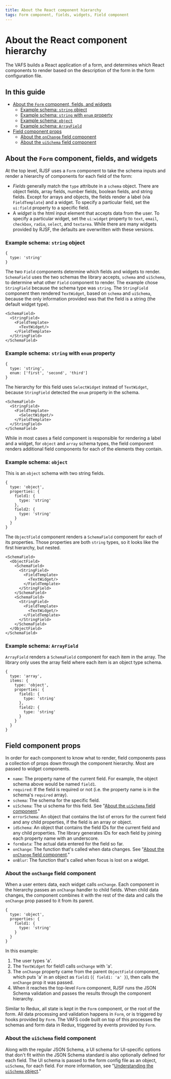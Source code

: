 ```yaml
---
title: About the React component hierarchy
tags: Form component, fields, widgets, Field component
---
```


# About the React component hierarchy

The VAFS builds a React application of a form, and determines which React components to render based on the description of the form in the form configuration file.

## In this guide

- [About the `Form` component, fields, and widgets](#about-the-form-component-fields-and-widgets)
  - [Example schema: `string` object](#example-schema-string-object)
  - [Example schema: `string` with `enum` property](#example-schema-string-with-enum-property)
  - [Example schema: `object`](#example-schema-object)
  - [Example schema: `ArrayField`](#example-schema-arrayfield)
- [Field component props](#field-component-props)
  - [About the `onChange` field component](#about-the-onchange-field-component)
  - [About the `uiSchema` field component](#about-the-uischema-field-component)

## About the `Form` component, fields, and widgets

At the top level, RJSF uses a `Form` component to take the schema inputs and render a hierarchy of components for each field of the form:

- *Fields* generally match the `type` attribute in a `schema` object. There are object fields, array fields, number fields, boolean fields, and string fields. Except for arrays and objects, the fields render a label (via `FieldTemplate`) and a widget. To specify a particular field, set the `ui:field` property to a specific field.
- A *widget* is the html input element that accepts data from the user. To specify a particular widget, set the  `ui:widget` property to `text`, `email`, `checkbox`, `radio`, `select`, and `textarea`. While there are many widgets provided by RJSF, the defaults are overwritten with these versions.

### Example schema: `string` object

```
{
  type: 'string'
}
```

The two `Field` components determine which fields and widgets to render. `SchemaField` uses the two schemas the library accepts, `schema` and `uiSchema`, to determine what other `Field` component to render. The example chose `StringField` because the schema type was `string`. The `StringField` component then rendered `TextWidget`, based on `schema` and `uiSchema`, because the only information provided was that the field is a string (the default widget type).

```
<SchemaField>
  <StringField>
    <FieldTemplate>
      <TextWidget/>
    </FieldTemplate>
  </StringField>
</SchemaField>
```

### Example schema: `string` with `enum` property

```
{
  type: 'string',
  enum: ['first', 'second', 'third']
}
```

The hierarchy for this field uses `SelectWidget` instead of `TextWidget`, because `StringField` detected the `enum` property in the schema.

```
<SchemaField>
  <StringField>
    <FieldTemplate>
      <SelectWidget/>
    </FieldTemplate>
  </StringField>
</SchemaField>
```

While in most cases a field component is responsible for rendering a label and a widget, for `object` and `array` schema types, the field component renders additional field components for each of the elements they contain.

### Example schema: `object`

This is an `object` schema with two string fields.

```
{
  type: 'object',
  properties: {
    field1: {
      type: 'string'
    },
    field2: {
      type: 'string'
    }
  }
}
```

The `ObjectField` component renders a `SchemaField` component for each of its properties. Those properties are both `string` types, so it looks like the first hierarchy, but nested.

```
<SchemaField>
  <ObjectField>
    <SchemaField>
      <StringField>
        <FieldTemplate>
          <TextWidget/>
        </FieldTemplate>
      </StringField>
    </SchemaField>
    <SchemaField>
      <StringField>
        <FieldTemplate>
          <TextWidget/>
        </FieldTemplate>
      </StringField>
    </SchemaField>
  </ObjectField>
</SchemaField>
```

### Example schema: `ArrayField`

`ArrayField` renders a `SchemaField` component for each item in the array. The library only uses the array field where each item is an object type schema.

```
{
  type: 'array',
  items: {
    type: 'object',
    properties: {
      field1: {
        type: 'string'
      },
      field2: {
        type: 'string'
      }
    }
  }
}
```

## Field component props

In order for each component to know what to render, field components pass a collection of props down through the component hierarchy. Most are passed to widget components.

- `name`: The property name of the current field. For example, the object schema above would be named `field1`.
- `required`: If the field is required or not (i.e. the property name is in the schema's `required` array).
- `schema`: The schema for the specific field.
- `uiSchema`: The ui schema for this field. See "[About the `uiSchema` field component](#about-the-uischema-field-component)."
- `errorSchema`: An object that contains the list of errors for the current field and any child properties, if the field is an array or object.
- `idSchema`: An object that contains the field IDs for the current field and any child properties. The library generates IDs for each field by joining each property name with an underscore.
- `formData`: The actual data entered for the field so far.
- `onChange`: The function that's called when data changes. See "[About the `onChange` field component](#about-the-onchange-field-component)."
- `onBlur`: The function that's called when focus is lost on a widget.

### About the `onChange` field component

When a user enters data, each widget calls `onChange`. Each component in the hierarchy passes an `onChange` handler to child fields. When child data changes, the component combines it with the rest of the data and calls the `onChange` prop passed to it from its parent.

```
{
  type: 'object',
  properties: {
    field1: {
      type: 'string'
    }
  }
}
```

In this example:

1. The user types 'a'.
2. The `TextWidget` for field1 calls `onChange` with 'a'.
3. The `onChange` property came from the parent `ObjectField` component, which puts 'a' in an object as `field1` (`{ field1: 'a' }`), then calls the `onChange` prop it was passed.
4. When it reaches the top-level `Form` component, RJSF runs the JSON Schema validation and passes the results through the component hierarchy.

Similar to Redux, all state is kept in the `Form` component, or the root of the form. All data processing and validation happens in `Form`, or is triggered by hooks provided by `Form`. The VAFS code built on top of this processes the schemas and form data in Redux, triggered by events provided by `Form`.

### About the `uiSchema` field component

Along with the regular JSON Schema, a UI schema for UI-specific options that don't fit within the JSON Schema standard is also optionally defined for each field. The UI schema is passed to the form config file as an object, `uiSchema`, for each field. For more information, see "[Understanding the `uiSchema` object](/forms/about-the-schema-and-uischema-objects#understanding-the-uischema-object)."
